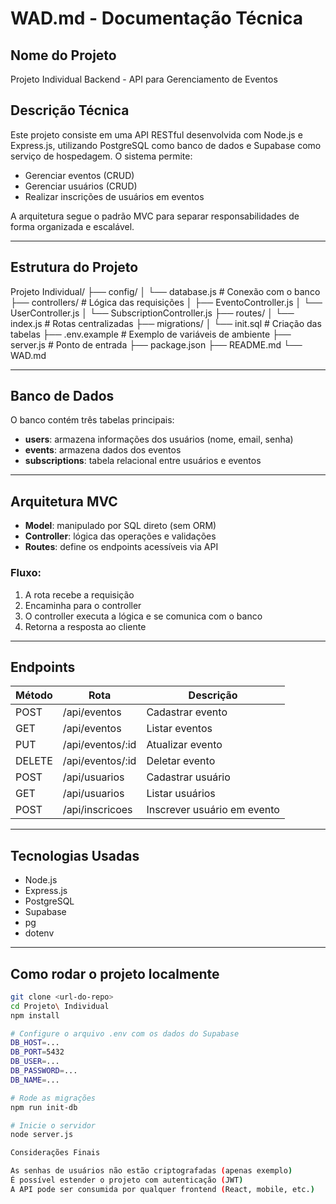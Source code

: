 # WAD.md - Documentação Técnica

##  Nome do Projeto

Projeto Individual Backend - API para Gerenciamento de Eventos

##  Descrição Técnica

Este projeto consiste em uma API RESTful desenvolvida com Node.js e Express.js, utilizando PostgreSQL como banco de dados e Supabase como serviço de hospedagem. O sistema permite:

- Gerenciar eventos (CRUD)
- Gerenciar usuários (CRUD)
- Realizar inscrições de usuários em eventos

A arquitetura segue o padrão MVC para separar responsabilidades de forma organizada e escalável.

---

##  Estrutura do Projeto

Projeto Individual/
├── config/
│ └── database.js # Conexão com o banco
├── controllers/ # Lógica das requisições
│ ├── EventoController.js
│ └── UserController.js
│ └── SubscriptionController.js
├── routes/
│ └── index.js # Rotas centralizadas
├── migrations/
│ └── init.sql # Criação das tabelas
├── .env.example # Exemplo de variáveis de ambiente
├── server.js # Ponto de entrada
├── package.json
├── README.md
└── WAD.md


---

##  Banco de Dados

O banco contém três tabelas principais:

- **users**: armazena informações dos usuários (nome, email, senha)
- **events**: armazena dados dos eventos
- **subscriptions**: tabela relacional entre usuários e eventos

---

##  Arquitetura MVC

- **Model**: manipulado por SQL direto (sem ORM)
- **Controller**: lógica das operações e validações
- **Routes**: define os endpoints acessíveis via API

###  Fluxo:

1. A rota recebe a requisição
2. Encaminha para o controller
3. O controller executa a lógica e se comunica com o banco
4. Retorna a resposta ao cliente

---

##  Endpoints

| Método | Rota                    | Descrição                      |
|--------|-------------------------|--------------------------------|
| POST   | /api/eventos            | Cadastrar evento               |
| GET    | /api/eventos            | Listar eventos                 |
| PUT    | /api/eventos/:id        | Atualizar evento               |
| DELETE | /api/eventos/:id        | Deletar evento                 |
| POST   | /api/usuarios           | Cadastrar usuário              |
| GET    | /api/usuarios           | Listar usuários                |
| POST   | /api/inscricoes         | Inscrever usuário em evento    |

---

## Tecnologias Usadas

- Node.js
- Express.js
- PostgreSQL
- Supabase
- pg
- dotenv

---

##  Como rodar o projeto localmente

```bash
git clone <url-do-repo>
cd Projeto\ Individual
npm install

# Configure o arquivo .env com os dados do Supabase
DB_HOST=...
DB_PORT=5432
DB_USER=...
DB_PASSWORD=...
DB_NAME=...

# Rode as migrações
npm run init-db

# Inicie o servidor
node server.js

Considerações Finais

As senhas de usuários não estão criptografadas (apenas exemplo)
É possível estender o projeto com autenticação (JWT)
A API pode ser consumida por qualquer frontend (React, mobile, etc.)
